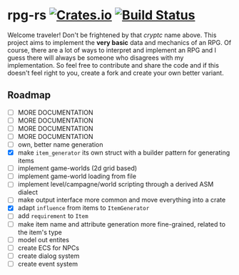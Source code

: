 # rpg-rs [![Crates.io](https://img.shields.io/crates/v/rpg.svg)](https://crates.io/crates/rpg) [![Build Status](https://travis-ci.org/raven-rpg/rpg-rs.svg?branch=master)](https://travis-ci.org/rust-rpg/rpg-rs)
Welcome traveler! Don't be frightened by that *cryptc* name above. This project aims to implement the **very basic** data and mechanics of an RPG. Of course, there are a lot of ways to interpret and implement an RPG and I guess there will always be someone who disagrees with my implementation. So feel free to contribute and share the code and if this doesn't feel right to you, create a fork and create your own better variant.

## Roadmap
- [ ] MORE DOCUMENTATION
- [ ] MORE DOCUMENTATION
- [ ] MORE DOCUMENTATION
- [ ] MORE DOCUMENTATION
- [ ] own, better name generation
- [X] make `item_generator` its own struct with a builder pattern for generating items
- [ ] implement game-worlds (2d grid based)
- [ ] implement game-world loading from file
- [ ] implement level/campagne/world scripting through a derived ASM dialect
- [ ] make output interface more common and move everything into a crate
- [X] adapt `influence` from items to `ItemGenerator`
- [ ] add `requirement` to `Item`
- [ ] make item name and attribute generation more fine-grained, related to the item's type
- [ ] model out entites
- [ ] create ECS for NPCs
- [ ] create dialog system
- [ ] create event system
